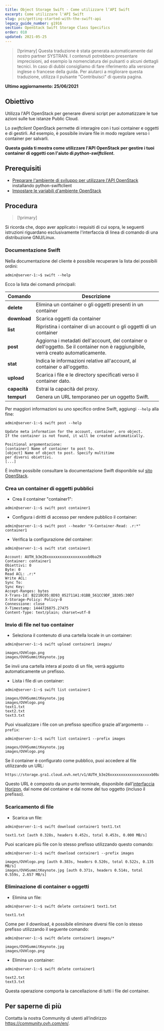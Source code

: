 ```yaml
---
title: Object Storage Swift - Come utilizzare l’API Swift
excerpt: Come utilizzare l'API Swift
slug: pcs/getting-started-with-the-swift-api
legacy_guide_number: g1916
section: OpenStack Swift Storage Class Specifics
order: 010
updated: 2021-05-25
---
```


> [!primary]
> Questa traduzione è stata generata automaticamente dal nostro partner SYSTRAN. I contenuti potrebbero presentare imprecisioni, ad esempio la nomenclatura dei pulsanti o alcuni dettagli tecnici. In caso di dubbi consigliamo di fare riferimento alla versione inglese o francese della guida. Per aiutarci a migliorare questa traduzione, utilizza il pulsante "Contribuisci" di questa pagina.
>

**Ultimo aggiornamento: 25/06/2021**

## Obiettivo

Utilizza l'API OpenStack per generare diversi script per automatizzare le tue azioni sulle tue istanze Public Cloud.

Lo *swiftclient* OpenStack permette di interagire con i tuoi container e oggetti e di gestirli. Ad esempio, è possibile inviare file in modo regolare verso i container per salvarli.

**Questa guida ti mostra come utilizzare l'API OpenStack per gestire i tuoi container di oggetti con l'aiuto di *python-swiftclient*.**

## Prerequisiti

- [Preparare l'ambiente di sviluppo per utilizzare l'API OpenStack](https://docs.ovh.com/it/public-cloud/prepare_the_environment_for_using_the_openstack_api/) installando python-swiftclient
- [Impostare le variabili d'ambiente OpenStack](https://docs.ovh.com/it/public-cloud/set-openstack-environment-variables/)

## Procedura

> [!primary]
>
Si ricorda che, dopo aver applicato i requisiti di cui sopra, le seguenti istruzioni riguardano esclusivamente l'interfaccia di linea di comando di una distribuzione GNU/Linux.
>

### Documentazione Swift

Nella documentazione del cliente è possibile recuperare la lista dei possibili ordini:

```
admin@server-1:~$ swift --help
```

Ecco la lista dei comandi principali:

|Comando|Descrizione|
|---|---|
|**delete**|Elimina un container o gli oggetti presenti in un container|
|**download**|Scarica oggetti da container|
|**list**|Ripristina i container di un account o gli oggetti di un container|
|**post**|Aggiorna i metadati dell'account, del container o dell'oggetto. Se il container non è raggiungibile, verrà creato automaticamente.|
|**stat**|Indica le informazioni relative all'account, al container o all'oggetto.|
|**upload**|Scarica i file e le directory specificati verso il container dato.|
|**capacità**|Estrai la capacità del proxy.|
|**tempurl**|Genera un URL temporaneo per un oggetto Swift.|

Per maggiori informazioni su uno specifico ordine Swift, aggiungi `--help` alla fine:

```
admin@server-1:~$ swift post --help

Update meta information for the account, container, oro object.
If the container is not found, it will be created automatically.

Positional argomentazione:
[container] Name of container to post to.
[object] Name of object to post. Specify multitime
per diversi obiettivi.
[...]
```

È inoltre possibile consultare la documentazione Swift disponibile sul [sito OpenStack](http://docs.openstack.org/cli-reference/content/swiftclient_commands.html).

### Crea un container di oggetti pubblici

- Crea il container "container1":

```
admin@server-1:~$ swift post container1
```

- Configura i diritti di accesso per rendere pubblico il container:

```
admin@server-1:~$ swift post --header "X-Container-Read: .r:*" container1
```

- Verifica la configurazione del container:

```
admin@server-1:~$ swift stat container1

Account: AUTH_b3e26xxxxxxxxxxxxxxxxxxxb0ba29
Container: container1
Obiettivi: 0
Byte: 0
Read ACL: .r:*
Write ACL:
Sync To:
Sync Key:
Accept-Ranges: bytes
X-Trans-Id: B2210C05:8D93_052711A1:01BB_561CC9DF_1B305:30D7
X-Storage-Policy: Policy-0
Connessione: close
X-Timestamp: 1444726875.27475
Content-Type: text/plain; charset=utf-8
```

### Invio di file nel tuo container

- Seleziona il contenuto di una cartella locale in un container:

```
admin@server-1:~$ swift upload container1 images/

images/OVHlogo.png
images/OVHSummitKeynote.jpg
```

Se invii una cartella intera al posto di un file, verrà aggiunto automaticamente un prefisso.

- Lista i file di un container:

```
admin@server-1:~$ swift list container1

images/OVHSummitKeynote.jpg
images/OVHlogo.png
text1.txt
text2.txt
text3.txt
```

Puoi visualizzare i file con un prefisso specifico grazie all'argomento `--prefix`:

```
admin@server-1:~$ swift list container1 --prefix images

images/OVHSummitKeynote.jpg
images/OVHlogo.png
```

Se il container è configurato come pubblico, puoi accedere al file utilizzando un URL:

```
https://storage.gra1.cloud.ovh.net/v1/AUTH_b3e26xxxxxxxxxxxxxxxxxxxb0ba29/container1/images/OVHlogo.png
```

Questo URL è composto da un punto terminale, disponibile dall'[interfaccia Horizon](https://docs.ovh.com/it/public-cloud/access_and_security_in_horizon/), dal nome del container e dal nome del tuo oggetto (incluso il prefisso).

### Scaricamento di file

- Scarica un file:

```
admin@server-1:~$ swift download container1 text1.txt

text1.txt [auth 0.328s, headers 0.452s, total 0.453s, 0.000 MB/s]
```

Puoi scaricare più file con lo stesso prefisso utilizzando questo comando:

```
admin@server-1:~$ swift download container1 --prefix images

images/OVHlogo.png [auth 0.383s, headers 0.520s, total 0.522s, 0.135 MB/s]
images/OVHSummitKeynote.jpg [auth 0.371s, headers 0.514s, total 0.559s, 2.657 MB/s]
```

### Eliminazione di container o oggetti

- Elimina un file:

```
admin@server-1:~$ swift delete container1 text1.txt

text1.txt
```

Come per il download, è possibile eliminare diversi file con lo stesso prefisso utilizzando il seguente comando:

```
admin@server-1:~$ swift delete container1 images/*

images/OVHSummitKeynote.jpg
images/OVHlogo.png
```

- Elimina un container:

```
admin@server-1:~$ swift delete container1

text2.txt
text3.txt
```

Questa operazione comporta la cancellazione di tutti i file del container.

## Per saperne di più

Contatta la nostra Community di utenti all’indirizzo <https://community.ovh.com/en/>.
